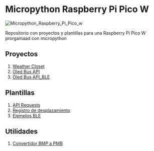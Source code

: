 ﻿# Micropython Raspberry Pi Pico W

![Micropython_Raspberry_Pi_Pico_w](https://img.shields.io/badge/Raspberry%20Pi%20Pico%20W-Micropython%20Compatible-brightgreen)

Repositorio con proyectos y plantillas para una Raspberry Pi Pico W prorgamaad con micropython

## Proyectos
1. [Weather Closet](/weather_closet/)
2. [Oled Bus API](/oled_bus_api/)
3. [Oled Bus API_BLE](/oled_bus_api_BLE/)

## Plantillas
1. [API Requests](/api_requests/)
2. [Registro de desplazamiento](/Registro_desplazamiento/)
3. [Ejemplos BLE](/BLE_examples/)

## Utilidades
1. [Convertidor BMP a PMB](/utilities/convert_bmp_to_pbm/)
